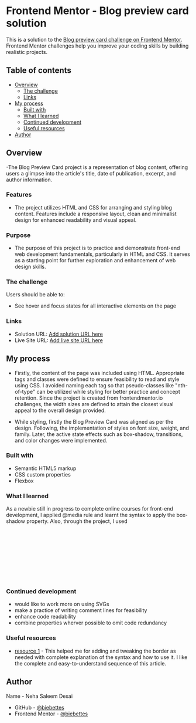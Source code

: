 # Frontend Mentor - Blog preview card solution

This is a solution to the [Blog preview card challenge on Frontend Mentor](https://www.frontendmentor.io/challenges/blog-preview-card-ckPaj01IcS). Frontend Mentor challenges help you improve your coding skills by building realistic projects. 

## Table of contents

- [Overview](#overview)
  - [The challenge](#the-challenge)
  - [Links](#links)
- [My process](#my-process)
  - [Built with](#built-with)
  - [What I learned](#what-i-learned)
  - [Continued development](#continued-development)
  - [Useful resources](#useful-resources)
- [Author](#author)


## Overview

-The Blog Preview Card project is a representation of blog content, offering users a glimpse into the article's title, date of publication, excerpt, and author information.

### Features
- The project utilizes HTML and CSS for arranging and styling blog content. Features include a responsive layout, clean and minimalist design for enhanced readability and visual appeal.

### Purpose
- The purpose of this project is to practice and demonstrate front-end web development fundamentals, particularly in HTML and CSS. It serves as a starting point for further exploration and enhancement of web design skills.

### The challenge

Users should be able to:
- See hover and focus states for all interactive elements on the page

### Links

- Solution URL: [Add solution URL here](https://your-solution-url.com)
- Live Site URL: [Add live site URL here](https://your-live-site-url.com)

## My process

- Firstly, the content of the page was included using HTML. Appropriate tags and classes were defined to ensure feasibility to read and style using CSS. I avoided naming each tag so that pseudo-classes like "nth-of-type" can be utilized while styling for better practice and concept retention. Since the project is created from frontendmentor.io challenges, the width sizes are defined to attain the closest visual appeal to the overall design provided.

- While styling, firstly the Blog Preview Card was aligned as per the design. Following, the implementation of styles on font size, weight, and family. Later, the active state effects such as box-shadow, transitions, and color changes were implemented. 

### Built with

- Semantic HTML5 markup
- CSS custom properties
- Flexbox

### What I learned

As a newbie still in progress to complete online courses for front-end development, I applied @media rule and learnt the syntax to apply the box-shadow property. Also, through the project, I used <svg> in my code for the first time.  

### Continued development

- would like to work more on using SVGs
- make a practice of writing comment lines for feasibility
- enhance code readability 
- combine properties wherver possible to omit code redundancy

### Useful resources

- [resource 1](https://css-tricks.com/almanac/properties/b/box-shadow/) - This helped me for adding and tweaking the border as needed with complete explanation of the syntax and how to use it. I like the complete and easy-to-understand sequence of this article.

## Author

Name - Neha Saleem Desai
- GitHub - [@biebettes](https://github.com/biebettes)
- Frontend Mentor - [@biebettes](https://www.frontendmentor.io/profile/biebettes)
